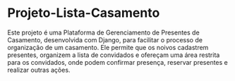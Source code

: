 # Projeto-Lista-Casamento

Este projeto é uma Plataforma de Gerenciamento de Presentes de Casamento, desenvolvida com Django, para facilitar o processo de organização de um casamento. Ele permite que os noivos cadastrem presentes, organizem a lista de convidados e ofereçam uma área restrita para os convidados, onde podem confirmar presença, reservar presentes e realizar outras ações.
